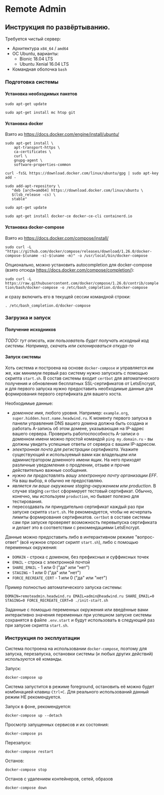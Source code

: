 # Remote Admin

## Инструкция по развёртыванию.

Требуется чистый сервер:
- Архитектура `x84_64` / `amd64`
- ОС Ubuntu, варианты:
	- Bionic 18.04 LTS
	- Ubuntu Xenial 16.04 LTS
- Командная оболочка `bash`

### Подготовка системы

#### Установка необходимых пакетов

`sudo apt-get update`

`sudo apt-get install mc htop git`


#### Установка docker
Взято из https://docs.docker.com/engine/install/ubuntu/

```
sudo apt-get install \
    apt-transport-https \
    ca-certificates \
    curl \
    gnupg-agent \
    software-properties-common
```

`curl -fsSL https://download.docker.com/linux/ubuntu/gpg | sudo apt-key add -`

```
sudo add-apt-repository \
   "deb [arch=amd64] https://download.docker.com/linux/ubuntu \
   $(lsb_release -cs) \
   stable"
```

`sudo apt-get update`

`sudo apt-get install docker-ce docker-ce-cli containerd.io`


#### Установка docker-compose
Взято из https://docs.docker.com/compose/install/

`sudo curl -L "https://github.com/docker/compose/releases/download/1.26.0/docker-compose-$(uname -s)-$(uname -m)" -o /usr/local/bin/docker-compose`

Опционально, можно установить autocompletion для docker-compose (взято отсюда https://docs.docker.com/compose/completion/):

`sudo curl -L https://raw.githubusercontent.com/docker/compose/1.26.0/contrib/completion/bash/docker-compose -o /etc/bash_completion.d/docker-compose`

и сразу включить его в текущей сессии командной строки:

`. /etc/bash_completion.d/docker-compose`

### Загрузка и запуск

#### Получение исходников

_TODO: тут описать, как пользователь будет получать исходный код системы. Например, скачать или склонироваться откуда-то_

#### Запуск системы

Хоть система и построена на основе `docker-compose` и управляется им же, как минимум первый раз систему нужно запускать с помощью скрипта `start.sh`. В состав системы входит `certbot` для автоматического получения и обновления бесплатных SSL-сертификатов от LetsEncrypt, и для первого запуска нужно предоставить необходимые данные для формирования первого сертификата для вашего хоста.

Необходимые данные:
- *доменное имя*, любого уровня. Например: `example.org`, `super.hidden.host.name.headwind.ru`. К моменту первого запуска в панели управления DNS вашего домена должна быть создана и работать A-запись об этом домене, указывающая на IP-адрес вашего сервера. Проверить работоспособность A-записи о доменном имени можно простой командой `ping my.domain.ru` - вы должны увидеть успешные ответы от сервера с вашим IP-адресом.
- *электронная почта для регистрации сертификата*. Укажите существующий и используемый вами как владельцем или администратором доменного имени ящик. На него приходят различные уведомления о продлении, отзыве и прочие действительно важные сообщения.
- *нужно ли предоставлять вашу электронную почту организации EFF*. На ваш выбор, я обычно не предоставляю.
- *является ли ваше окружение staging-окружением или production*. В случае staging `certbot` сформирует тестовый сертификат. Обычно, конечно, мы используем `production`, но бывает полезно для тестирования.
- пересоздавать ли принудительно сертификат каждый раз при запуске скрипта `start.sh`. Не рекомендуется, чтобы не исчерпать лимиты формирования сертификатов. `certbot` в составе системы сам при запуске проверяет возможность перевыпуска сертификата и делает это в соответствии с рекомендациями LetsEncrypt.

Данные можно предоставить либо в интерактивном режиме "вопрос-ответ" (всё нужное спросит скрипт `start.sh`), либо с помощью переменных окружения:
- `DOMAIN` - строка с доменом, без префиксных и суффиксных точек
- `EMAIL` - строка с электронной почтой
- `SHARE_EMAIL` - 1 или 0 ("да" или "нет")
- `STAGING` - 1 или 0 ("да" или "нет")
- `FORCE_RECREATE_CERT` - 1 или 0 ("да" или "нет")

Пример полностью автоматического запуска системы:

`DOMAIN=remoteadmin.headwind.ru EMAIL=admin@headwind.ru SHARE_EMAIL=0 STAGING=0 FORCE_RECREATE_CERT=0 ./init-start.sh`

Заданные с помощью переменных окружения или введённые вами интерактивно значения переменных при успешном запуске системы сохранятся в файле `.env.start` и будут использовать в следующий раз при запуске скрипта `start.sh`.


### Инструкция по эксплуатации

Система построена на использовании `docker-compose`, поэтому для запуска, перезапуска, остановки системы (и любых других действий) используются её команды.

Запуск:

`docker-compose up`

Система запустится в режиме foreground, остановить её можно будет комбинацией клавиш `Ctrl+C`. Для реального использований данный режим НЕ рекомендуется.

Запуск в фоне, рекомендуется:

`docker-compose up --detach`

Просмотр запущенных сервисов и их состояния:

`docker-compose ps`

Перезапуск:

`docker-compose restart`

Останов:

`docker-compose stop`

Останов с удалением контейнеров, сетей, образов

`docker-compose down`
